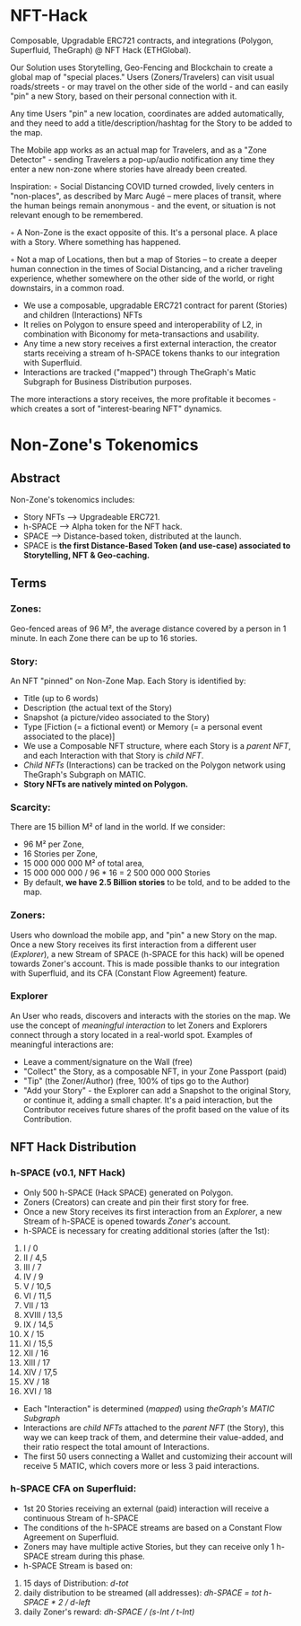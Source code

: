 # NFT-Hack
Composable, Upgradable ERC721 contracts, and integrations (Polygon, Superfluid, TheGraph) @ NFT Hack (ETHGlobal).

Our Solution uses Storytelling, Geo-Fencing and Blockchain to create a global map of "special places." Users (Zoners/Travelers) can visit usual roads/streets - or may travel on the other side of the world - and can easily "pin" a new Story, based on their personal connection with it.

Any time Users "pin" a new location, coordinates are added automatically, and they need to add a title/description/hashtag for the Story to be added to the map.

The Mobile app works as an actual map for Travelers, and as a "Zone Detector" - sending Travelers a pop-up/audio notification any time they enter a new non-zone where stories have already been created.

Inspiration:
◦ Social Distancing COVID turned crowded, lively centers in "non-places", as described by Marc Augé – mere places of transit, where the human beings remain anonymous - and the event, or situation is not relevant enough to be remembered.

◦ A Non-Zone is the exact opposite of this. It's a personal place. A place with a Story. Where something has happened.

◦ Not a map of Locations, then but a map of Stories – to create a deeper human connection in the times of Social Distancing, and a richer traveling experience, whether somewhere on the other side of the world, or right downstairs, in a common road.

- We use a composable, upgradable ERC721 contract for parent (Stories) and children (Interactions) NFTs
- It relies on Polygon to ensure speed and interoperability of L2, in combination with Biconomy for meta-transactions and usability.
- Any time a new story receives a first external interaction, the creator starts receiving a stream of h-SPACE tokens thanks to our integration with Superfluid. 
- Interactions are tracked ("mapped") through TheGraph's Matic Subgraph for Business Distribution purposes.

The more interactions a story receives, the more profitable it becomes - which creates a sort of "interest-bearing NFT" dynamics.

# Non-Zone's Tokenomics

## Abstract
Non-Zone's tokenomics includes:
- Story NFTs --> Upgradeable ERC721.
- h-SPACE --> Alpha token for the NFT hack.
- SPACE --> Distance-based token, distributed at the launch.
- SPACE is **the first Distance-Based Token (and use-case) associated to Storytelling, NFT & Geo-caching.**

## Terms
### Zones:
Geo-fenced areas of 96 M², the average distance covered by a person in 1 minute.
In each Zone there can be up to 16 stories.

### Story:
An NFT "pinned" on Non-Zone Map. Each Story is identified by:
- Title (up to 6 words)
- Description (the actual text of the Story)
- Snapshot (a picture/video associated to the Story)
- Type [Fiction (= a fictional event) or Memory (= a personal event associated to the place)]
- We use a Composable NFT structure, where each Story is a _parent NFT_, and each Interaction with that Story is _child NFT_. 
- _Child NFTs_ (Interactions) can be tracked on the Polygon network using TheGraph's Subgraph on MATIC.
- **Story NFTs are natively minted on Polygon.**

### Scarcity:
There are 15 billion M² of land in the world. If we consider: 
- 96 M² per Zone,
- 16 Stories per Zone,
- 15 000 000 000 M² of total area,
- 15 000 000 000 / 96 * 16 = 2 500 000 000 Stories
- By default, **we have 2.5 Billion stories** to be told, and to be added to the map.

### Zoners: 
Users who download the mobile app, and "pin" a new Story on the map.
Once a new Story receives its first interaction from a different user (_Explorer_),
a new Stream of SPACE (h-SPACE for this hack) will be opened towards Zoner's account.
This is made possible thanks to our integration with Superfluid, and its CFA (Constant Flow Agreement) feature.

### Explorer 
An User who reads, discovers and interacts with the stories on the map. 
We use the concept of _meaningful interaction_ to let Zoners and Explorers connect through a story located in a real-world spot. 
Examples of meaningful interactions are:
- Leave a comment/signature on the Wall (free)
- "Collect" the Story, as a composable NFT, in your Zone Passport (paid)
- "Tip" (the Zoner/Author) (free, 100% of tips go to the Author)
- "Add your Story" - the Explorer can add a Snapshot to the original Story, or continue it, adding a small chapter. 
It's a paid interaction, but the Contributor receives future shares of the profit based on the value of its Contribution.

## NFT Hack Distribution 
### h-SPACE (v0.1, NFT Hack)
- Only 500 h-SPACE (Hack SPACE) generated on Polygon.
- Zoners (Creators) can create and pin their first story for free.
- Once a new Story receives its first interaction from an _Explorer_,
a new Stream of h-SPACE is opened towards _Zoner_'s account.
- h-SPACE is necessary for creating additional stories (after the 1st):
1. I / 0
2. II / 4,5
3. III / 7
4. IV / 9
5. V / 10,5
6. VI / 11,5
7. VII / 13
8. XVIII / 13,5
9. IX / 14,5
10. X / 15
11. XI / 15,5
12. XII / 16
13. XIII / 17
14. XIV / 17,5
15. XV / 18
16. XVI / 18
- Each "Interaction" is determined (_mapped_) using *theGraph's MATIC Subgraph*
- Interactions are _child NFTs_ attached to the _parent NFT_ (the Story), this way we can keep track of them, and determine their value-added, and their ratio respect the total amount of Interactions.
- The first 50 users connecting a Wallet and customizing their account will receive 5 MATIC, which covers more or less 3 paid interactions.

### h-SPACE CFA on Superfluid:
- 1st 20 Stories receiving an external (paid) interaction will receive a continuous Stream of h-SPACE
- The conditions of the h-SPACE streams are based on a Constant Flow Agreement on Superfluid.
- Zoners may have multiple active Stories, but they can receive only 1 h-SPACE stream during this phase.
- h-SPACE Stream is based on:
1. 15 days of Distribution: _d-tot_
2. daily distribution to be streamed (all addresses): _dh-SPACE = tot h-SPACE * 2 / d-left_
3. daily Zoner's reward: _dh-SPACE / (s-Int / t-Int)_
